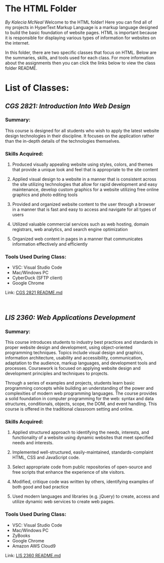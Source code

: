 # The HTML Folder 
<em> By Kalecia McNeal</em>
Welcome to the HTML folder! Here you can find all of my projects in HyperText Markup Language is a markup language designed to build the basic foundation of website pages. HTML is important because it is responsible for displaying various types of information for websites on the internet.  

In this folder, there are two specific classes that focus on HTML. Below are the summaries, skills, and tools used for each class. For more information about the assignments then you can click the links below to view the class folder README.

# List of Classes: 
## <em>CGS 2821: Introduction Into Web Design</em> 
### Summary: 
This course is designed for all students who wish to apply the latest website design technologies in their discipline. It focuses on the application rather than the in-depth details of the technologies themselves.


### Skills Acquired:  
1. Produced visually appealing website using styles, colors, and themes that provide a unique look and feel that is appropriate to the site content

2. Applied visual design to a website in a manner that is consistent across the site utilizing technologies that allow for rapid development and easy maintenance,
develop custom graphics for a website utilizing free online graphics and photo editing tools

3. Provided and organized website content to the user through a browser in a manner that is fast and easy to access and navigate for all types of users

4. Utilized valuable commercial services such as web hosting, domain registrars, web analytics, and search engine optimization

5. Organized web content in pages in a manner that communicates information effectively and efficiently

### Tools Used During Class: 
- VSC: Visual Studio Code 
- Mac/Windows PC 
- CyberDuck (SFTP client)
- Google Chrome 

Link: [CGS 2821 README.md](CGS-2821/README.md "My CGS2821 README file")


<br>

## <em>LIS 2360: Web Applications Development</em> 
### Summary: 
This course introduces students to industry best practices and standards in proper website design and development, using object-oriented programming techniques.  Topics include visual design and graphics, information architecture, usability and accessibility, communication, adaptation to the audience, markup languages, and development tools and processes. Coursework is focused on applying website design and development principles and techniques to projects.

Through a series of examples and projects, students learn basic programming concepts while building an understanding of the power and complexities of modern web programming languages.  The course provides a solid foundation in computer programming for the web:  syntax and data structures, conditionals, objects, scope, the DOM, and event handling.  This course is offered in the traditional classroom setting and online.


### Skills Acquired:  
1. Applied structured approach to identifying the needs, interests, and functionality of a website using dynamic websites that meet specified needs and interests.

2. Implemented well-structured, easily-maintained, standards-complaint HTML, CSS and JavaScript code.

3. Select appropriate code from public repositories of open-source and free scripts that enhance the experience of site visitors.

4. Modified, critique code was written by others, identifying examples of both good and bad practice

5. Used modern languages and libraries (e.g. jQuery) to create, access and utilize dynamic web services to create web pages. 

### Tools Used During Class: 
- VSC: Visual Studio Code 
- Mac/Windows PC 
- ZyBooks 
- Google Chrome 
- Amazon AWS Cloud9 

Link: [LIS 2360 README.md](LIS-2360/README.md "My LIS2360 README file")